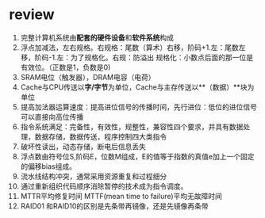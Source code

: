 # review
1. 完整计算机系统由**配套的硬件设备**和**软件系统**构成
2. 浮点加减法，左右规格。右规格：尾数（算术）右移，阶码+1.左：尾数左移，阶码-1.左：为了规格化。右规：防溢出
规格化：小数点后面的那一位是有效位。（正数是1，负数是0)
3. SRAM电位（触发器），DRAM电容（电荷）
4. Cache与CPU传送以**字/字节**为单位，Cache与主存传送以**（数据）**块为单位
5. 提高加法器运算速度：提高进位信号的传播时间，先行进位：低位的进位信号可以直接向高位传播
6. 指令系统满足：完备性，有效性，规整性，兼容性四个要求，并具有数据处理，数据存储，数据传送，程序控制四大类指令
1. 破坏性读出，动态存储，断电后信息丢失
1. 浮点数由符号位S,阶码E，位数M组成，E的值等于指数的真值e加上一个固定的偏移bias组成。
1. 流水线结构冲突，通常采用资源重复和过程细分
1. 通过重新组织代码顺序消除暂停的技术成为指令调度。
1. MTTR平均修复时间 MTTF(mean time to failure)平均无故障时间
1. RAID01 和RAID10的区别是先条带再镜像，还是先镜像再条带